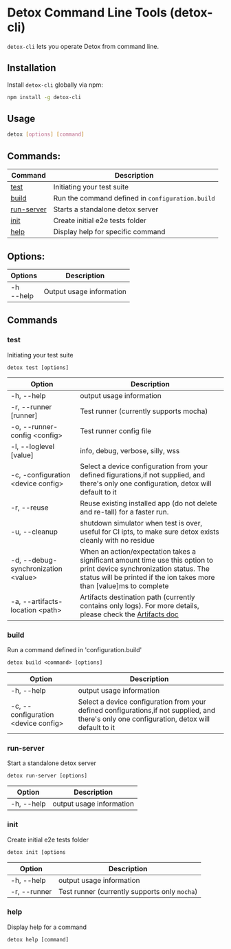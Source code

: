 # Detox Command Line Tools (detox-cli)

`detox-cli` lets you operate Detox from command line.

## Installation
Install `detox-cli` globally via npm:

```sh
npm install -g detox-cli
```

## Usage
```sh
detox [options] [command]
```

## Commands:
| Command | Description |
| --- | --- |
| [test](#test)              | Initiating your test suite |
| [build](#build)            | Run the command defined in `configuration.build` |
| [run-server](#run-server)  | Starts a standalone detox server |
| [init](#init)              | Create initial e2e tests folder |
| [help](#help)              | Display help for specific command |

## Options:

| Options | Description |
| --- | --- |
| -h<br>--help | Output usage information |

## Commands

### test
Initiating your test suite

`detox test [options]`



| Option | Description |
| --- | --- |
| -h, --help                                    | output usage information |
| -r, --runner [runner]                         | Test runner (currently supports mocha) |
| -o, --runner-config \<config\>                | Test runner config file |
| -l, --loglevel [value]                        | info, debug, verbose, silly, wss |
| -c, -configuration \<device config\>          | Select a device configuration from your defined figurations,if not supplied, and there's only one configuration, detox will default to it |
| -r, --reuse                                   | Reuse existing installed app (do not delete and re-tall) for a faster run. |
| -u, --cleanup                                 | shutdown simulator when test is over, useful for CI ipts, to make sure detox exists cleanly with no residue |
| -d, --debug-synchronization \<value\>         | When an action/expectation takes a significant amount time use this option to print device synchronization status. The status will be printed if the ion takes more than [value]ms to complete |
| -a, --artifacts-location \<path\>             | Artifacts destination path (currently contains only logs). For more details, please check the [Artifacts doc](APIRef.Artifacts.md#artifacts) |
    
    

### build
Run a command defined in 'configuration.build'

`detox build <command> [options]`

| Option | Description |
| --- | --- |
| -h, --help                            |  output usage information |
| -c, --configuration \<device config\> |  Select a device configuration from your defined configurations,if not supplied, and there's only one configuration, detox will default to it |


### run-server
Start a standalone detox server

`detox run-server [options]`

| Option | Description |
| --- | --- |
| -h, --help |  output usage information |


### init
Create initial e2e tests folder

`detox init [options`

| Option | Description |
| --- | --- |
| -h, --help   |  output usage information |
| -r, --runner | Test runner (currently supports only `mocha`) |

### help
Display help for a command

`detox help [command]`

